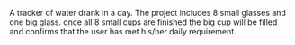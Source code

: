 A tracker of water drank in a day. 
The project includes 8 small glasses and one big glass. once all 8 small cups are finished the big cup will be filled and confirms that the user has met his/her daily requirement.